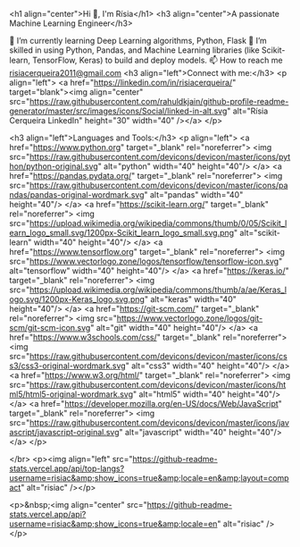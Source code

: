 &lt;h1 align="center">Hi 👋, I'm Rísia&lt;/h1>
&lt;h3 align="center">A passionate Machine Learning Engineer&lt;/h3>

🌱 I’m currently learning Deep Learning algorithms, Python, Flask
🔭 I’m skilled in using Python, Pandas, and Machine Learning libraries (like Scikit-learn, TensorFlow, Keras) to build and deploy models.
📫 How to reach me risiacerqueira2011@gmail.com
&lt;h3 align="left">Connect with me:&lt;/h3>
&lt;p align="left">
&lt;a href="https://linkedin.com/in/risiacerqueira/" target="blank">&lt;img align="center" src="https://raw.githubusercontent.com/rahuldkjain/github-profile-readme-generator/master/src/images/icons/Social/linked-in-alt.svg" alt="Rísia Cerqueira LinkedIn" height="30" width="40" />&lt;/a>
&lt;/p>

&lt;h3 align="left">Languages and Tools:&lt;/h3>
&lt;p align="left">
&lt;a href="https://www.python.org" target="_blank" rel="noreferrer"> &lt;img src="https://raw.githubusercontent.com/devicons/devicon/master/icons/python/python-original.svg" alt="python" width="40" height="40"/> &lt;/a>
&lt;a href="https://pandas.pydata.org/" target="_blank" rel="noreferrer"> &lt;img src="https://raw.githubusercontent.com/devicons/devicon/master/icons/pandas/pandas-original-wordmark.svg" alt="pandas" width="40" height="40"/> &lt;/a>
&lt;a href="https://scikit-learn.org/" target="_blank" rel="noreferrer"> &lt;img src="https://upload.wikimedia.org/wikipedia/commons/thumb/0/05/Scikit_learn_logo_small.svg/1200px-Scikit_learn_logo_small.svg.png" alt="scikit-learn" width="40" height="40"/> &lt;/a>
&lt;a href="https://www.tensorflow.org" target="_blank" rel="noreferrer"> &lt;img src="https://www.vectorlogo.zone/logos/tensorflow/tensorflow-icon.svg" alt="tensorflow" width="40" height="40"/> &lt;/a>
&lt;a href="https://keras.io/" target="_blank" rel="noreferrer"> &lt;img src="https://upload.wikimedia.org/wikipedia/commons/thumb/a/ae/Keras_logo.svg/1200px-Keras_logo.svg.png" alt="keras" width="40" height="40"/> &lt;/a>
&lt;a href="https://git-scm.com/" target="_blank" rel="noreferrer"> &lt;img src="https://www.vectorlogo.zone/logos/git-scm/git-scm-icon.svg" alt="git" width="40" height="40"/> &lt;/a>
&lt;a href="https://www.w3schools.com/css/" target="_blank" rel="noreferrer"> &lt;img src="https://raw.githubusercontent.com/devicons/devicon/master/icons/css3/css3-original-wordmark.svg" alt="css3" width="40" height="40"/> &lt;/a>
&lt;a href="https://www.w3.org/html/" target="_blank" rel="noreferrer"> &lt;img src="https://raw.githubusercontent.com/devicons/devicon/master/icons/html5/html5-original-wordmark.svg" alt="html5" width="40" height="40"/> &lt;/a>
&lt;a href="https://developer.mozilla.org/en-US/docs/Web/JavaScript" target="_blank" rel="noreferrer"> &lt;img src="https://raw.githubusercontent.com/devicons/devicon/master/icons/javascript/javascript-original.svg" alt="javascript" width="40" height="40"/> &lt;/a>
&lt;/p>

&lt;/br>
&lt;p>&lt;img align="left" src="https://github-readme-stats.vercel.app/api/top-langs?username=risiac&amp;show_icons=true&amp;locale=en&amp;layout=compact" alt="risiac" />&lt;/p>

&lt;p>&amp;nbsp;&lt;img align="center" src="https://github-readme-stats.vercel.app/api?username=risiac&amp;show_icons=true&amp;locale=en" alt="risiac" />&lt;/p>

